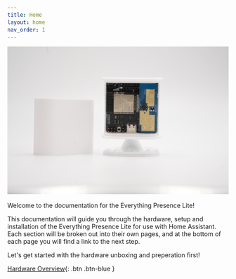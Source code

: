 ```yaml
---
title: Home
layout: home
nav_order: 1
---
```


![Everything Presence One](images/everything-presence-lite-front-shot-no-cover.jpg)

Welcome to the documentation for the Everything Presence Lite!

This documentation will guide you through the hardware, setup and installation of the Everything Presence Lite for use with Home Assistant. Each section will be broken out into their own pages, and at the bottom of each page you will find a link to the next step.

Let's get started with the hardware unboxing and preperation first!

[Hardware Overview](./hardware-overview.html){: .btn .btn-blue }
